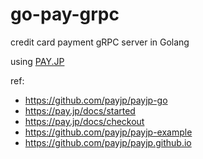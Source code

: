 # go-pay-grpc
credit card payment gRPC server in Golang

using [PAY.JP](https://pay.jp)

ref:

- https://github.com/payjp/payjp-go
- https://pay.jp/docs/started
- https://pay.jp/docs/checkout
- https://github.com/payjp/payjp-example
- https://github.com/payjp/payjp.github.io
